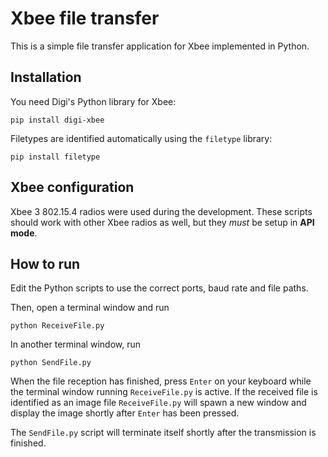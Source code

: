 # Xbee file transfer

This is a simple file transfer application for Xbee implemented in Python.

## Installation

You need Digi's Python library for Xbee:
```
pip install digi-xbee
```

Filetypes are identified automatically using the `filetype` library:
```
pip install filetype
```

## Xbee configuration

Xbee 3 802.15.4 radios were used during the development.
These scripts should work with other Xbee radios as well, but they *must* be setup in **API mode**.

## How to run

Edit the Python scripts to use the correct ports, baud rate and file paths.

Then, open a terminal window and run

```
python ReceiveFile.py
```
In another terminal window, run

```
python SendFile.py
```

When the file reception has finished, press `Enter` on your keyboard while the terminal window running `ReceiveFile.py` is active.
If the received file is identified as an image file `ReceiveFile.py` will spawn a new window and display the image shortly after `Enter` has been pressed.

The `SendFile.py` script will terminate itself shortly after the transmission is finished.
